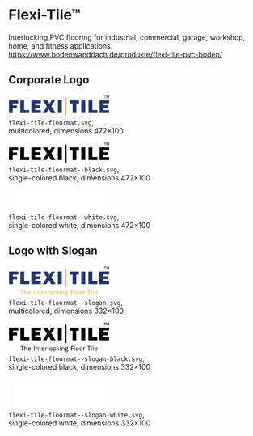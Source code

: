 # Flexi-Tile™

Interlocking PVC flooring for industrial, commercial, garage,
workshop, home, and fitness applications.   
https://www.bodenwanddach.de/produkte/flexi-tile-pvc-boden/


## Corporate Logo

<img src="flexi-tile-floormat.svg" alt="Original logo" width="200"/><br/>
`flexi-tile-floormat.svg`,  
multicolored,
dimensions 472×100

<img src="flexi-tile-floormat--black.svg" alt="Logo in black" width="200"/><br/>
`flexi-tile-floormat--black.svg`,  
single-colored black,
dimensions 472×100

<img src="flexi-tile-floormat--white.svg" alt="Logo in white" width="200"/><br/>
`flexi-tile-floormat--white.svg`,  
single-colored white,
dimensions 472×100


## Logo with Slogan

<img src="flexi-tile-floormat--slogan.svg" alt="Original logo" width="200"/><br/>
`flexi-tile-floormat--slogan.svg`,  
multicolored,
dimensions 332×100

<img src="flexi-tile-floormat--slogan-black.svg" alt="Logo in black" width="200"/><br/>
`flexi-tile-floormat--slogan-black.svg`,  
single-colored black,
dimensions 332×100

<img src="flexi-tile-floormat--slogan-white.svg" alt="Logo in white" width="200"/><br/>
`flexi-tile-floormat--slogan-white.svg`,  
single-colored white,
dimensions 332×100
